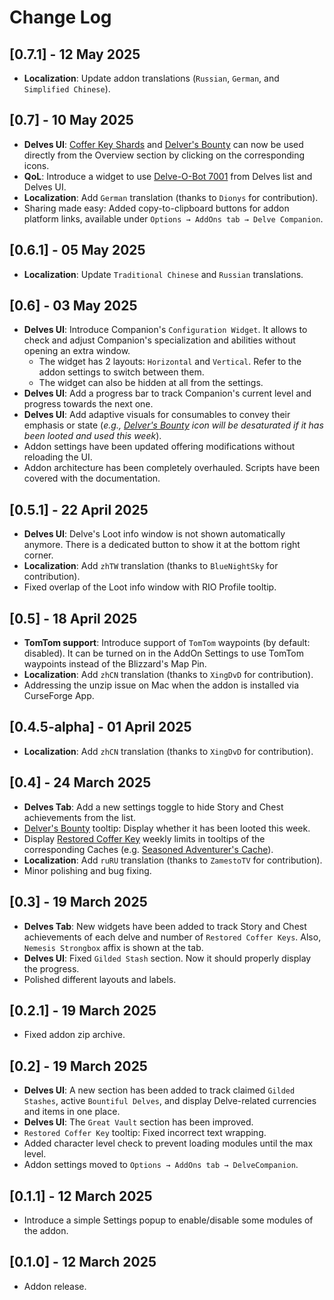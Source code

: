 # Change Log

## [0.7.1] - 12 May 2025
- **Localization**: Update addon translations (`Russian`, `German`, and `Simplified Chinese`).

## [0.7] - 10 May 2025
- **Delves UI**: [Coffer Key Shards](https://www.wowhead.com/item=236096/coffer-key-shard) and [Delver's Bounty](https://www.wowhead.com/item=233071/delvers-bounty) can now be used directly from the Overview section by clicking on the corresponding icons.
- **QoL**: Introduce a widget to use [Delve-O-Bot 7001](https://www.wowhead.com/item=230850/delve-o-bot-7001) from Delves list and Delves UI.
- **Localization**: Add `German` translation (thanks to `Dionys` for contribution).
- Sharing made easy: Added copy-to-clipboard buttons for addon platform links, available under `Options → AddOns tab → Delve Companion`.

## [0.6.1] - 05 May 2025
- **Localization**: Update `Traditional Chinese` and `Russian` translations.

## [0.6] - 03 May 2025
- **Delves UI**: Introduce Companion's `Configuration Widget`. It allows to check and adjust Companion's specialization and abilities without opening an extra window.
    - The widget has 2 layouts: `Horizontal` and `Vertical`. Refer to the addon settings to switch between them.
    - The widget can also be hidden at all from the settings.
- **Delves UI**: Add a progress bar to track Companion's current level and progress towards the next one.
- **Delves UI**: Add adaptive visuals for consumables to convey their emphasis or state (_e.g., [Delver's Bounty](https://www.wowhead.com/item=233071/delvers-bounty) icon will be desaturated if it has been looted and used this week_).
- Addon settings have been updated offering modifications without reloading the UI.
- Addon architecture has been completely overhauled. Scripts have been covered with the documentation.

## [0.5.1] - 22 April 2025
- **Delves UI**: Delve's Loot info window is not shown automatically anymore. There is a dedicated button to show it at the bottom right corner.
- **Localization**: Add `zhTW` translation (thanks to `BlueNightSky` for contribution).
- Fixed overlap of the Loot info window with RIO Profile tooltip.

## [0.5] - 18 April 2025
- **TomTom support**: Introduce support of `TomTom` waypoints (by default: disabled). It can be turned on in the AddOn Settings to use TomTom waypoints instead of the Blizzard's Map Pin.
- **Localization**: Add `zhCN` translation (thanks to `XingDvD` for contribution).
- Addressing the unzip issue on Mac when the addon is installed via CurseForge App.

## [0.4.5-alpha] - 01 April 2025
- **Localization**: Add `zhCN` translation (thanks to `XingDvD` for contribution).

## [0.4] - 24 March 2025
- **Delves Tab**: Add a new settings toggle to hide Story and Chest achievements from the list.
- [Delver's Bounty](https://www.wowhead.com/item=233071/delvers-bounty) tooltip: Display whether it has been looted this week.
- Display [Restored Coffer Key](https://www.wowhead.com/currency=3028/restored-coffer-key) weekly limits in tooltips of the corresponding Caches (e.g. [Seasoned Adventurer's Cache](https://www.wowhead.com/item=235639/seasoned-adventurers-cache)).
- **Localization**: Add `ruRU` translation (thanks to `ZamestoTV` for contribution).
- Minor polishing and bug fixing.

## [0.3] - 19 March 2025
- **Delves Tab**: New widgets have been added to track Story and Chest achievements of each delve and number of `Restored Coffer Keys`. Also, `Nemesis Strongbox` affix is shown at the tab.
- **Delves UI**: Fixed `Gilded Stash` section. Now it should properly display the progress.
- Polished different layouts and labels.

## [0.2.1] - 19 March 2025
- Fixed addon zip archive.

## [0.2] - 19 March 2025
- **Delves UI**: A new section has been added to track claimed `Gilded Stashes`, active `Bountiful Delves`, and display Delve-related currencies and items in one place.
- **Delves UI**: The `Great Vault` section has been improved.
- `Restored Coffer Key` tooltip: Fixed incorrect text wrapping.
- Added character level check to prevent loading modules until the max level.
- Addon settings moved to `Options → AddOns tab → DelveCompanion`.

## [0.1.1] - 12 March 2025
- Introduce a simple Settings popup to enable/disable some modules of the addon.

## [0.1.0] - 12 March 2025
- Addon release.
